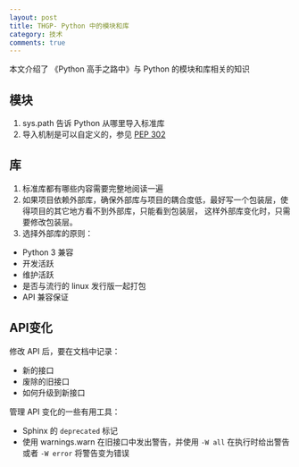 ```yaml
---
layout: post
title: THGP- Python 中的模块和库
category: 技术
comments: true
---
```

本文介绍了 《Python 高手之路中》与 Python 的模块和库相关的知识

## 模块

1. sys.path 告诉 Python 从哪里导入标准库
2. 导入机制是可以自定义的，参见 [PEP 302](https://www.python.org/dev/peps/pep-0302/)

## 库

1. 标准库都有哪些内容需要完整地阅读一遍
2. 如果项目依赖外部库，确保外部库与项目的耦合度低，最好写一个包装层，使得项目的其它地方看不到外部库，只能看到包装层，
这样外部库变化时，只需要修改包装层。
3. 选择外部库的原则：
  * Python 3 兼容
  * 开发活跃
  * 维护活跃
  * 是否与流行的 linux 发行版一起打包
  * API 兼容保证

## API变化
修改 API 后，要在文档中记录：
 * 新的接口
 * 废除的旧接口
 * 如何升级到新接口

管理 API 变化的一些有用工具：
 * Sphinx 的 `deprecated` 标记
 * 使用 warnings.warn 在旧接口中发出警告，并使用 `-W all` 在执行时给出警告 或者 `-W error` 将警告变为错误
